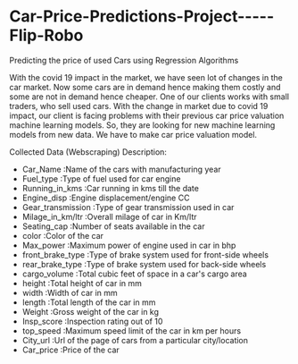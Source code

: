 # Car-Price-Predictions-Project-----Flip-Robo

Predicting the price of used Cars using Regression Algorithms

With the covid 19 impact in the market, we have seen lot of changes in the car market. Now some cars are in demand hence making them costly and some are not in demand hence cheaper. One of our clients works with small traders, who sell used cars. With the change in market due to covid 19 impact, our client is facing problems with their previous car price valuation machine learning models. So, they are looking for new machine learning models from new data. We have to make car price valuation model. 

Collected Data (Webscraping) Description:

- Car_Name	         	:Name of the cars with manufacturing year
- Fuel_type		        :Type of fuel used for car engine
- Running_in_kms		  :Car running in kms till the date
- Engine_disp		      :Engine displacement/engine CC
- Gear_transmission		:Type of gear transmission used in car
- Milage_in_km/ltr		:Overall milage of car in Km/ltr
- Seating_cap		      :Number of seats available in the car
- color		            :Color of the car
- Max_power		        :Maximum power of engine used in car in bhp
- front_brake_type		:Type of brake system used for front-side wheels
- rear_brake_type		  :Type of brake system used for back-side wheels
- cargo_volume		    :Total cubic feet of space in a car's cargo area
- height		          :Total height of car in mm
- width		            :Width of car in mm
- length		          :Total length of the car in mm
- Weight		          :Gross weight of the car in kg
- Insp_score		      :Inspection rating out of 10
- top_speed		        :Maximum speed limit of the car in km per hours
- City_url	        	:Url of the page of cars from a particular city/location
- Car_price		        :Price of the car
